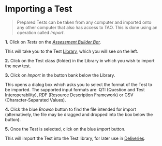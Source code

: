<!--
created_at: 2016-12-15
authors:         
    - "Catherine Pease"
--> 

# Importing a Test

>Prepared Tests can be taken from any computer and imported onto any other computer that also has access to TAO. This is done using an operation called *Import*.

**1.**  Click on *Tests* on the *[Assessment Builder Bar](../appendix/glossary.md#assessment-builder-bar)*.

This will take you to the Test [Library](../appendix/glossary.md#library), which you will see on the left.

**2.**  Click on the Test class (folder) in the Library in which you wish to import the new test.

**3.**  Click on *Import* in the button bank below the Library.

This opens a dialog box which asks you to select the format of the Test to be imported. The supported input formats are: QTI (Question and Test Interoperability), RDF (Resource Description Framework) or CSV (Character-Separated Values).  

**4.** Click the blue *Browse* button to find the file intended for import (alternatively, the file may be dragged and dropped into the box below the button).

**5.**  Once the Test is selected, click on the blue *Import* button.

This will import the Test into the Test library, for later use in [Deliveries](../deliveries/create-a-new-delivery.md).